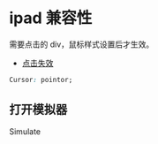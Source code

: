 # ipad 兼容性

需要点击的 div，鼠标样式设置后才生效。
- [点击失效](https://happycoder.net/solve-ios-safari-click-event-bug/)
```css
Cursor: pointor;
```

## 打开模拟器
Simulate